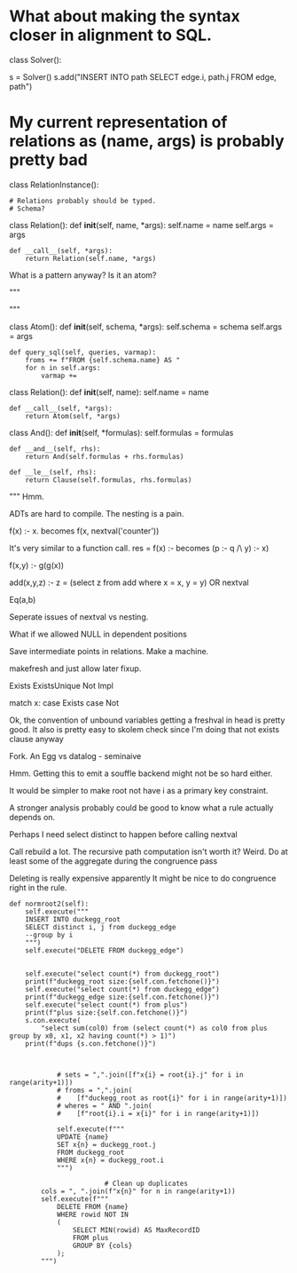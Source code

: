 
# What about making the syntax closer in alignment to SQL.
class Solver():


s = Solver()
s.add("INSERT INTO path SELECT edge.i, path.j FROM edge, path")


# My current representation of relations as (name, args) is probably pretty bad
class RelationInstance():

    # Relations probably should be typed.
    # Schema?


class Relation():
    def __init__(self, name, *args):
        self.name = name
        self.args = args

    def __call__(self, *args):
        return Relation(self.name, *args)


What is a pattern anyway? Is it an atom?


"""

"""


class Atom():
    def __init__(self, schema, *args):
        self.schema = schema
        self.args = args

    def query_sql(self, queries, varmap):
        froms += f"FROM {self.schema.name} AS "
        for n in self.args:
            varmap +=


class Relation():
    def __init__(self, name):
        self.name = name

    def __call__(self, *args):
        return Atom(self, *args)


class And():
    def __init__(self, *formulas):
        self.formulas = formulas

    def __and__(self, rhs):
        return And(self.formulas + rhs.formulas)

    def __le__(self, rhs):
        return Clause(self.formulas, rhs.formulas)


"""
Hmm.

ADTs are hard to compile. The nesting is a pain.

f(x) :- x.
becomes
f(x, nextval('counter'))

It's very similar to a function call.
res = f(x) :- 
becomes 
(p :- q /\ y) :- x)

f(x,y) :- g(g(x))

add(x,y,z) :- z = (select z from add where x = x, y = y) OR nextval

Eq(a,b)

Seperate issues of nextval vs nesting.

What if we allowed NULL in dependent positions

Save intermediate points in relations.
Make a machine.

makefresh and just allow later fixup.

Exists
ExistsUnique
Not
Impl

match x:
    case Exists
    case Not
    

Ok, the convention of unbound variables getting a freshval in head is pretty good.
It also is pretty easy to skolem check since I'm doing that not exists clause anyway

Fork.
An Egg 
vs datalog - seminaive


Hmm. Getting this to emit a souffle backend might not be so hard either.

It would be simpler to make root not have i as a primary key constraint.

A stronger analysis probably could be good to know what a rule actually depends on.


Perhaps I need select distinct to happen before calling nextval


Call rebuild a lot.
The recursive path computation isn't worth it? Weird.
Do at least some of the aggregate during the congruence pass

Deleting is really expensive apparently
It might be nice to do congruence right in the rule.


    def normroot2(self):
        self.execute("""
        INSERT INTO duckegg_root
        SELECT distinct i, j from duckegg_edge
        --group by i
        """)
        self.execute("DELETE FROM duckegg_edge")


        self.execute("select count(*) from duckegg_root")
        print(f"duckegg_root size:{self.con.fetchone()}")
        self.execute("select count(*) from duckegg_edge")
        print(f"duckegg_edge size:{self.con.fetchone()}")
        self.execute("select count(*) from plus")
        print(f"plus size:{self.con.fetchone()}")
        s.con.execute(
            "select sum(col0) from (select count(*) as col0 from plus group by x0, x1, x2 having count(*) > 1)")
        print(f"dups {s.con.fetchone()}")



                # sets = ",".join([f"x{i} = root{i}.j" for i in range(arity+1)])
                # froms = ",".join(
                #    [f"duckegg_root as root{i}" for i in range(arity+1)])
                # wheres = " AND ".join(
                #    [f"root{i}.i = x{i}" for i in range(arity+1)])

                self.execute(f"""
                UPDATE {name}
                SET x{n} = duckegg_root.j
                FROM duckegg_root
                WHERE x{n} = duckegg_root.i
                """)

                            # Clean up duplicates
            cols = ", ".join(f"x{n}" for n in range(arity+1))
            self.execute(f"""
                DELETE FROM {name}
                WHERE rowid NOT IN
                (
                    SELECT MIN(rowid) AS MaxRecordID
                    FROM plus
                    GROUP BY {cols}
                );
            """)